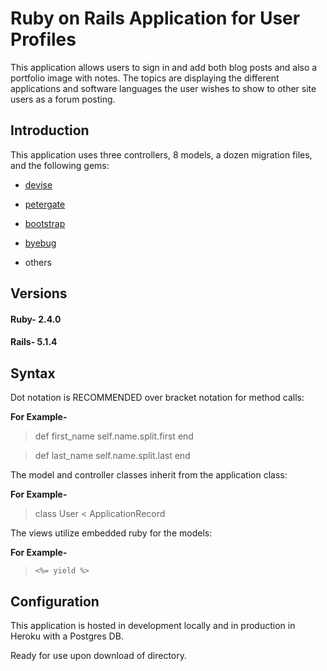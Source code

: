 # Ruby on Rails Application for User Profiles

This application allows users to sign in and add both blog posts and also a portfolio image with notes. The topics are displaying the different applications and software languages the user wishes to show to other site users as a forum posting.

## Introduction

This application uses three controllers, 8 models, a dozen migration files, and the following gems:

* [devise](https://rubygems.org/gems/devise)

* [petergate](https://rubygems.org/gems/petergate)

* [bootstrap](https://rubygems.org/gems/bootstrap)

* [byebug](https://rubygems.org/gems/byebug)

* others

## Versions

#### Ruby- 2.4.0

#### Rails- 5.1.4

## Syntax

Dot notation is RECOMMENDED over bracket notation for method calls:

**For Example-**

>def first_name
	self.name.split.first
end

>def last_name
	self.name.split.last
end

The model and controller classes inherit from the application class:

**For Example-**

> class User < ApplicationRecord

The views utilize embedded ruby for the models:

**For Example-**

>     <%= yield %>

## Configuration

This application is hosted in development locally and in production in Heroku with a Postgres DB.

Ready for use upon download of directory.